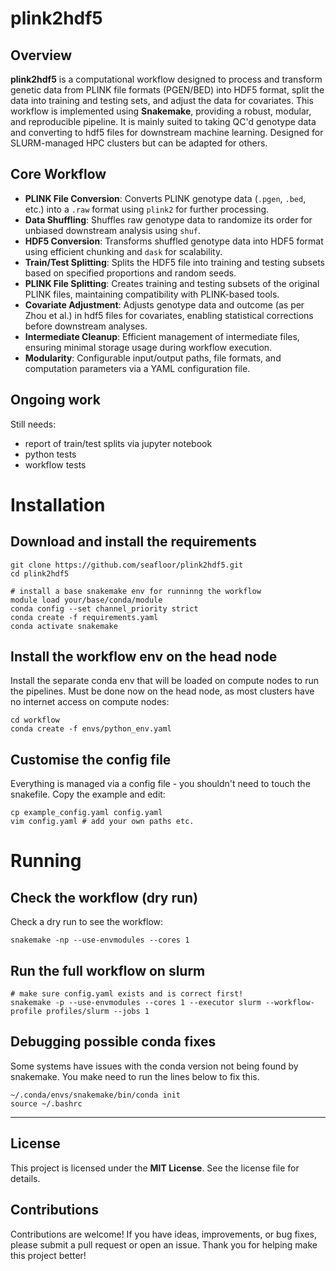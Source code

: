 # plink2hdf5

## Overview
**plink2hdf5** is a computational workflow designed to process and transform genetic data from PLINK file formats (PGEN/BED) into HDF5 format, split the data into training and testing sets, and adjust the data for covariates. This workflow is implemented using **Snakemake**, providing a robust, modular, and reproducible pipeline. It is mainly suited to taking QC'd genotype data and converting to hdf5 files for downstream machine learning. Designed for SLURM-managed HPC clusters but can be adapted for others.

## Core Workflow

- **PLINK File Conversion**: Converts PLINK genotype data (`.pgen`, `.bed`, etc.) into a `.raw` format using `plink2` for further processing.
- **Data Shuffling**: Shuffles raw genotype data to randomize its order for unbiased downstream analysis using `shuf`.
- **HDF5 Conversion**: Transforms shuffled genotype data into HDF5 format using efficient chunking and `dask` for scalability.
- **Train/Test Splitting**: Splits the HDF5 file into training and testing subsets based on specified proportions and random seeds.
- **PLINK File Splitting**: Creates training and testing subsets of the original PLINK files, maintaining compatibility with PLINK-based tools.
- **Covariate Adjustment**: Adjusts genotype data and outcome (as per Zhou et al.) in hdf5 files for covariates, enabling statistical corrections before downstream analyses.
- **Intermediate Cleanup**: Efficient management of intermediate files, ensuring minimal storage usage during workflow execution.
- **Modularity**: Configurable input/output paths, file formats, and computation parameters via a YAML configuration file.

## Ongoing work

Still needs:

- report of train/test splits via jupyter notebook
- python tests
- workflow tests

# Installation

## Download and install the requirements
```
git clone https://github.com/seafloor/plink2hdf5.git
cd plink2hdf5

# install a base snakemake env for runninng the workflow
module load your/base/conda/module
conda config --set channel_priority strict
conda create -f requirements.yaml
conda activate snakemake
```

## Install the workflow env on the head node

Install the separate conda env that will be loaded on compute nodes to run the pipelines. Must be done now on the head node, as most clusters have no internet access on compute nodes:

```
cd workflow
conda create -f envs/python_env.yaml
```

## Customise the config file
Everything is managed via a config file - you shouldn't need to touch the snakefile. Copy the example and edit:
```
cp example_config.yaml config.yaml
vim config.yaml # add your own paths etc.
```

# Running

## Check the workflow (dry run)
Check a dry run to see the workflow:
```
snakemake -np --use-envmodules --cores 1
```

## Run the full workflow on slurm
```
# make sure config.yaml exists and is correct first!
snakemake -p --use-envmodules --cores 1 --executor slurm --workflow-profile profiles/slurm --jobs 1
```

## Debugging possible conda fixes
Some systems have issues with the conda version not being found by snakemake. You make need to run the lines below to fix this.
```
~/.conda/envs/snakemake/bin/conda init
source ~/.bashrc
```

---

## License

This project is licensed under the **MIT License**. See the license file for details.

## Contributions

Contributions are welcome! If you have ideas, improvements, or bug fixes, please submit a pull request or open an issue. Thank you for helping make this project better!